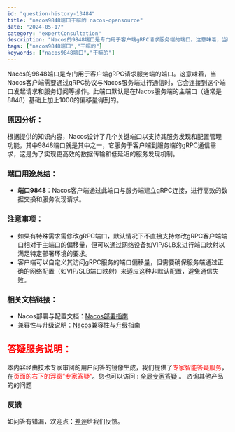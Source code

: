```yaml
---
id: "question-history-13484"
title: "nacos9848端口干嘛的 nacos-opensource"
date: "2024-05-17"
category: "expertConsultation"
description: "Nacos的9848端口是专门用于客户端gRPC请求服务端的端口。这意味着，当Nacos客户端需要通过gRPC协议与Nacos服务端进行通信时，它会连接到这个端口发起请求和服务订阅等操作。此端口默认是在Nacos服务端的主端口（通常是8848）基础上加上1000的偏移量得到的。### 原因分析：根据"
tags: ["nacos9848端口","干嘛的"]
keywords: ["nacos9848端口","干嘛的"]
---
```


Nacos的9848端口是专门用于客户端gRPC请求服务端的端口。这意味着，当Nacos客户端需要通过gRPC协议与Nacos服务端进行通信时，它会连接到这个端口发起请求和服务订阅等操作。此端口默认是在Nacos服务端的主端口（通常是8848）基础上加上1000的偏移量得到的。

### 原因分析：
根据提供的知识内容，Nacos设计了几个关键端口以支持其服务发现和配置管理功能，其中9848端口就是其中之一，它服务于客户端到服务端的gRPC通信需求，这是为了实现更高效的数据传输和低延迟的服务发现机制。

### 端口用途总结：
- **端口9848**：Nacos客户端通过此端口与服务端建立gRPC连接，进行高效的数据交换和服务发现请求。

### 注意事项：
- 如果有特殊需求需修改gRPC端口，默认情况下不直接支持修改gRPC客户端端口相对于主端口的偏移量，但可以通过网络设备如VIP/SLB来进行端口映射以满足特定部署环境的要求。
- 客户端可以自定义其访问gRPC服务的端口偏移量，但需要确保服务端通过正确的网络配置（如VIP/SLB端口映射）来适应这种非默认配置，避免通信失败。

### 相关文档链接：
- Nacos部署与配置文档：[Nacos部署指南](https://nacos.io/docs/latest/guide/admin/cluster-mode-quick-start/)
- 兼容性与升级说明：[Nacos兼容性与升级指南](https://nacos.io/docs/latest/upgrading/200-compatibility/)
## <font color="#FF0000">答疑服务说明：</font> 

本内容经由技术专家审阅的用户问答的镜像生成，我们提供了<font color="#FF0000">专家智能答疑服务</font>，在<font color="#FF0000">页面的右下的浮窗”专家答疑“</font>。您也可以访问 : [全局专家答疑](https://opensource.alibaba.com/chatBot) 。 咨询其他产品的的问题

### 反馈
如问答有错漏，欢迎点：[差评](https://ai.nacos.io/user/feedbackByEnhancerGradePOJOID?enhancerGradePOJOId=13909)给我们反馈。
